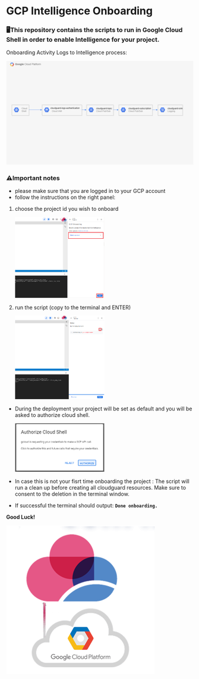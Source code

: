 # GCP Intelligence Onboarding

### 🖥️This repository contains the scripts to run in Google Cloud Shell in order to enable Intelligence for your project.

Onboarding Activity Logs to Intelligence process:

![process](img/gcp.png)

### ⚠️Important notes

- please make sure that you are logged in to your GCP account
- follow the instructions on the right panel:
1. choose the project id you wish to onboard
 
    <img src="img/2.png" width=50%>

2. run the script (copy to the terminal and ENTER)

    <img src="img/1.png" width=50%>
    
- During the deployment your project will be set as default and you will be asked to authorize cloud shell.
    
    <img src="img/Untitled.png" width=50%>
    
- In case this is not your fisrt time onboarding the project :
The script will run a clean up before creating all cloudguard resources.
Make sure to consent to the deletion in the terminal window.
- If successful the terminal should output:
  **`Done onboarding.`**

**Good Luck!** 

![google-cloud-platform-solution-hero-floating-image-400x400-1 (1).png](img/google-cloud-platform-solution-hero-floating-image-400x400-1_(1).png)
